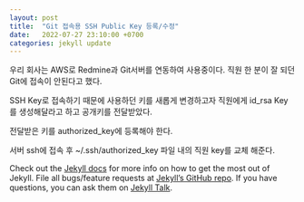 ```yaml
---
layout: post
title:  "Git 접속용 SSH Public Key 등록/수정"
date:   2022-07-27 23:10:00 +0700
categories: jekyll update
---
```


우리 회사는 AWS로 Redmine과 Git서버를 연동하여 사용중이다. 
직원 한 분이 잘 되던 Git에 접속이 안된다고 했다.

SSH Key로 접속하기 때문에 사용하던 키를 새롭게 변경하고자 직원에게 id_rsa Key를 생성해달라고 하고 공개키를 전달받았다. 

전달받은 키를 authorized_key에 등록해야 한다.

서버 ssh에 접속 후 ~/.ssh/authorized_key 파일 내의 직원 key를 교체 해준다.


Check out the [Jekyll docs][jekyll-docs] for more info on how to get the most out of Jekyll. File all bugs/feature requests at [Jekyll’s GitHub repo][jekyll-gh]. If you have questions, you can ask them on [Jekyll Talk][jekyll-talk].

[jekyll-docs]: https://jekyllrb.com/docs/home
[jekyll-gh]:   https://github.com/jekyll/jekyll
[jekyll-talk]: https://talk.jekyllrb.com/
